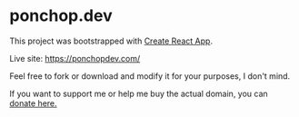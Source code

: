 # ponchop.dev

This project was bootstrapped with [Create React App](https://github.com/facebook/create-react-app).

Live site: https://ponchopdev.com/

Feel free to fork or download and modify it for your purposes, I don't mind.

If you want to support me or help me buy the actual domain, you can [donate here.](https://paypal.me/ponchoapm?locale.x=es_XC)
